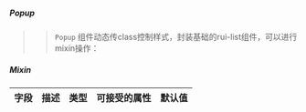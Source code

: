 ##### Popup

> >  `Popup` 组件动态传class控制样式，封装基础的rui-list组件，可以进行mixin操作：

##### Mixin
| 字段               | 描述       | 类型 | 可接受的属性 | 默认值 |
| -------------------- | ------------ | ------ | ------------ | ------ |
